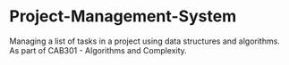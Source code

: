 # Project-Management-System
Managing a list of tasks in a project using data structures and algorithms. As part of CAB301 - Algorithms and Complexity.
